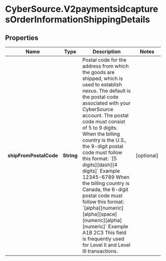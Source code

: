 # CyberSource.V2paymentsidcapturesOrderInformationShippingDetails

## Properties
Name | Type | Description | Notes
------------ | ------------- | ------------- | -------------
**shipFromPostalCode** | **String** | Postal code for the address from which the goods are shipped, which is used to establish nexus. The default is the postal code associated with your CyberSource account.  The postal code must consist of 5 to 9 digits. When the billing country is the U.S., the 9-digit postal code must follow this format:  &#x60;[5 digits][dash][4 digits]&#x60;  Example 12345-6789  When the billing country is Canada, the 6-digit postal code must follow this format:  &#x60;[alpha][numeric][alpha][space] [numeric][alpha][numeric]&#x60;  Example A1B 2C3  This field is frequently used for Level II and Level III transactions.  | [optional] 



